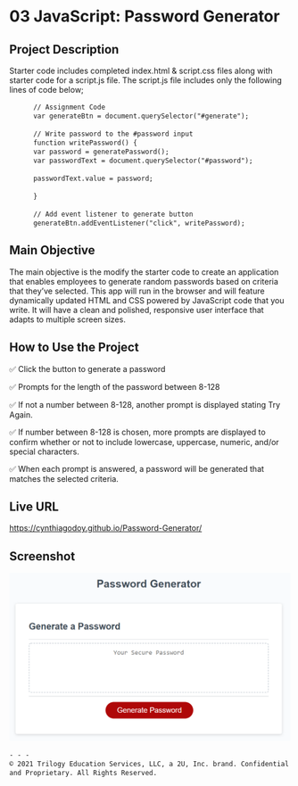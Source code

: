 # 03 JavaScript: Password Generator

## Project Description

Starter code includes completed index.html & script.css files along with starter code for a script.js file. The script.js file includes only the following lines of code below;

          // Assignment Code
          var generateBtn = document.querySelector("#generate");

          // Write password to the #password input
          function writePassword() {
          var password = generatePassword();
          var passwordText = document.querySelector("#password");

          passwordText.value = password;

          }

          // Add event listener to generate button
          generateBtn.addEventListener("click", writePassword);

## Main Objective

The main objective is the modify the starter code to create an application that enables employees to generate random passwords based on criteria that they’ve selected. This app will run in the browser and will feature dynamically updated HTML and CSS powered by JavaScript code that you write. It will have a clean and polished, responsive user interface that adapts to multiple screen sizes.

## How to Use the Project

✅ Click the button to generate a password

✅ Prompts for the length of the password between 8-128

✅ If not a number between 8-128, another prompt is displayed stating Try Again.

✅ If number between 8-128 is chosen, more prompts are displayed to confirm whether or not to include lowercase, uppercase, numeric, and/or special characters.

✅ When each prompt is answered, a password will be generated that matches the selected criteria.

## Live URL
https://cynthiagodoy.github.io/Password-Generator/

## Screenshot
![](images/PasswordGenerator.PNG)

```
- - -
© 2021 Trilogy Education Services, LLC, a 2U, Inc. brand. Confidential and Proprietary. All Rights Reserved.
